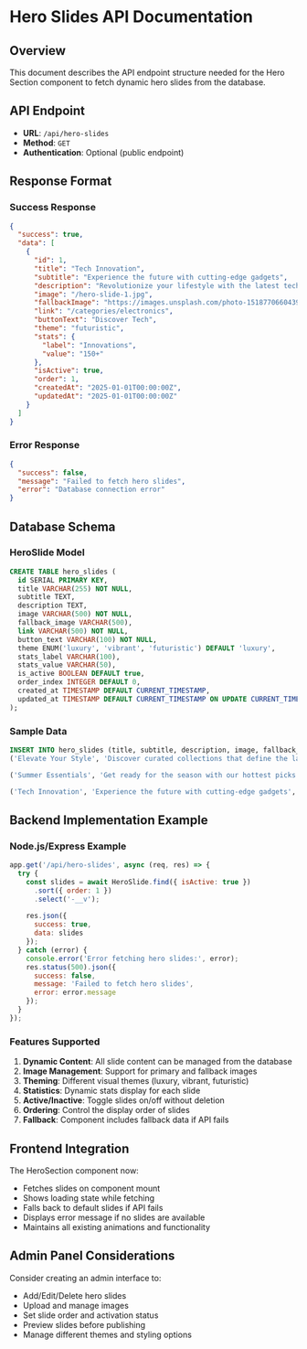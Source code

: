 # Hero Slides API Documentation

## Overview
This document describes the API endpoint structure needed for the Hero Section component to fetch dynamic hero slides from the database.

## API Endpoint
- **URL**: `/api/hero-slides`
- **Method**: `GET`
- **Authentication**: Optional (public endpoint)

## Response Format

### Success Response
```json
{
  "success": true,
  "data": [
    {
      "id": 1,
      "title": "Tech Innovation",
      "subtitle": "Experience the future with cutting-edge gadgets",
      "description": "Revolutionize your lifestyle with the latest technological marvels",
      "image": "/hero-slide-1.jpg",
      "fallbackImage": "https://images.unsplash.com/photo-1518770660439-4636190af475?ixlib=rb-4.0.3&auto=format&fit=crop&w=2070&q=80",
      "link": "/categories/electronics",
      "buttonText": "Discover Tech",
      "theme": "futuristic",
      "stats": {
        "label": "Innovations",
        "value": "150+"
      },
      "isActive": true,
      "order": 1,
      "createdAt": "2025-01-01T00:00:00Z",
      "updatedAt": "2025-01-01T00:00:00Z"
    }
  ]
}
```

### Error Response
```json
{
  "success": false,
  "message": "Failed to fetch hero slides",
  "error": "Database connection error"
}
```

## Database Schema

### HeroSlide Model
```sql
CREATE TABLE hero_slides (
  id SERIAL PRIMARY KEY,
  title VARCHAR(255) NOT NULL,
  subtitle TEXT,
  description TEXT,
  image VARCHAR(500) NOT NULL,
  fallback_image VARCHAR(500),
  link VARCHAR(500) NOT NULL,
  button_text VARCHAR(100) NOT NULL,
  theme ENUM('luxury', 'vibrant', 'futuristic') DEFAULT 'luxury',
  stats_label VARCHAR(100),
  stats_value VARCHAR(50),
  is_active BOOLEAN DEFAULT true,
  order_index INTEGER DEFAULT 0,
  created_at TIMESTAMP DEFAULT CURRENT_TIMESTAMP,
  updated_at TIMESTAMP DEFAULT CURRENT_TIMESTAMP ON UPDATE CURRENT_TIMESTAMP
);
```

### Sample Data
```sql
INSERT INTO hero_slides (title, subtitle, description, image, fallback_image, link, button_text, theme, stats_label, stats_value, is_active, order_index) VALUES 
('Elevate Your Style', 'Discover curated collections that define the latest trends', 'Immerse yourself in a world of premium fashion and timeless elegance', '/hero-slide-1.jpg', 'https://images.unsplash.com/photo-1441986300917-64674bd600d8?ixlib=rb-4.0.3&auto=format&fit=crop&w=2070&q=80', '/products', 'Shop Now', 'luxury', 'Collections', '500+', true, 1),

('Summer Essentials', 'Get ready for the season with our hottest picks', 'From beach vibes to city strolls, find your perfect summer companion', '/hero-slide-2.jpg', 'https://images.unsplash.com/photo-1523381210434-271e8be1f52b?ixlib=rb-4.0.3&auto=format&fit=crop&w=2070&q=80', '/categories/summer', 'Explore Summer', 'vibrant', 'New Arrivals', '200+', true, 2),

('Tech Innovation', 'Experience the future with cutting-edge gadgets', 'Revolutionize your lifestyle with the latest technological marvels', '/hero-slide-3.jpg', 'https://images.unsplash.com/photo-1518770660439-4636190af475?ixlib=rb-4.0.3&auto=format&fit=crop&w=2070&q=80', '/categories/electronics', 'Discover Tech', 'futuristic', 'Innovations', '150+', true, 3);
```

## Backend Implementation Example

### Node.js/Express Example
```javascript
app.get('/api/hero-slides', async (req, res) => {
  try {
    const slides = await HeroSlide.find({ isActive: true })
      .sort({ order: 1 })
      .select('-__v');
    
    res.json({
      success: true,
      data: slides
    });
  } catch (error) {
    console.error('Error fetching hero slides:', error);
    res.status(500).json({
      success: false,
      message: 'Failed to fetch hero slides',
      error: error.message
    });
  }
});
```

### Features Supported
1. **Dynamic Content**: All slide content can be managed from the database
2. **Image Management**: Support for primary and fallback images
3. **Theming**: Different visual themes (luxury, vibrant, futuristic)
4. **Statistics**: Dynamic stats display for each slide
5. **Active/Inactive**: Toggle slides on/off without deletion
6. **Ordering**: Control the display order of slides
7. **Fallback**: Component includes fallback data if API fails

## Frontend Integration
The HeroSection component now:
- Fetches slides on component mount
- Shows loading state while fetching
- Falls back to default slides if API fails
- Displays error message if no slides are available
- Maintains all existing animations and functionality

## Admin Panel Considerations
Consider creating an admin interface to:
- Add/Edit/Delete hero slides
- Upload and manage images
- Set slide order and activation status
- Preview slides before publishing
- Manage different themes and styling options
